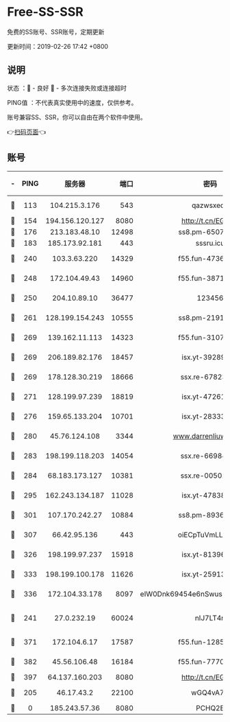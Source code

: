 # Free-SS-SSR

免费的SS账号、SSR账号，定期更新

更新时间：2019-02-26 17:42 +0800

## 说明

状态     ：🙂 - 良好 🙁 - 多次连接失败或连接超时

PING值   ：不代表真实使用中的速度，仅供参考。

账号兼容SS、SSR，你可以自由在两个软件中使用。

👉[扫码页面](https://liesauer.github.io/free-ss-ssr.github.io/)👈

## 账号

|-|PING|服务器|端口|密码|加密方式|区域|
|:----:|:----:|:-----:|-----:|:----:|:----:|:----:|
|🙂|113|104.215.3.176|543|qazwsxedc|aes-256-gcm|JP|
|🙂|154|194.156.120.127|8080|http://t.cn/EGJIyrl|rc4-md5|RU|
|🙂|176|213.183.48.10|12498|ss8.pm-65077768|rc4-md5|RU|
|🙂|183|185.173.92.181|443|sssru.icu|rc4-md5|RU|
|🙂|240|103.3.63.220|14329|f55.fun-47367810|aes-256-cfb|SG|
|🙂|248|172.104.49.43|14960|f55.fun-38711662|aes-256-cfb|SG|
|🙂|250|204.10.89.10|36477|123456|aes-256-cfb|US|
|🙂|261|128.199.154.243|10555|ss8.pm-21916657|aes-256-cfb|SG|
|🙂|269|139.162.11.113|14323|f55.fun-31072874|aes-256-cfb|SG|
|🙂|269|206.189.82.176|18457|isx.yt-39289434|aes-256-cfb|SG|
|🙂|269|178.128.30.219|18666|ssx.re-67823309|aes-256-cfb|SG|
|🙂|271|128.199.97.239|18819|isx.yt-47261085|aes-256-cfb|SG|
|🙂|276|159.65.133.204|10701|isx.yt-28333827|aes-256-cfb|SG|
|🙂|280|45.76.124.108|3344|www.darrenliuwei.com|aes-256-cfb|AU|
|🙂|283|198.199.118.203|14054|ssx.re-66984414|aes-256-cfb|US|
|🙂|284|68.183.173.127|10381|ssx.re-00501672|aes-256-cfb|US|
|🙂|295|162.243.134.187|11028|isx.yt-47838069|aes-256-cfb|US|
|🙂|301|107.170.242.27|10884|ss8.pm-89367697|aes-256-cfb|US|
|🙂|307|66.42.95.136|443|oiECpTuVmLLxk4Ts|aes-256-cfb|US|
|🙂|326|198.199.97.237|15918|isx.yt-81396209|aes-256-cfb|US|
|🙂|333|198.199.100.178|11626|isx.yt-25913168|aes-256-cfb|US|
|🙂|336|172.104.33.178|8097|eIW0Dnk69454e6nSwuspv9DmS201tQ0D|aes-256-cfb|SG|
|🙂|241|27.0.232.19|60024|nIJ7LT4n|xchacha20-ietf-poly1305|HK|
|🙂|371|172.104.6.17|17587|f55.fun-12854977|aes-256-cfb|US|
|🙂|382|45.56.106.48|16184|f55.fun-77705055|aes-256-cfb|US|
|🙂|397|64.137.160.203|8080|http://t.cn/EGJIyrl|rc4-md5|CA|
|🙁|205|46.17.43.2|22100|wGQ4vA7D|aes-256-gcm|RU|
|🙁|0|185.243.57.36|8080|PCHQ2E|rc4-md5|US|

